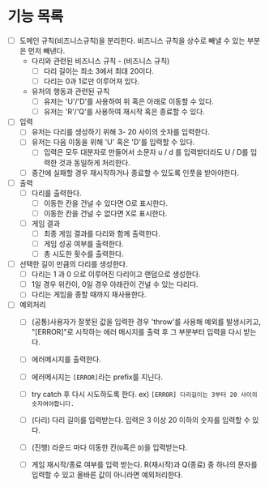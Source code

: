 # 기능 목록

- [ ] 도메인 규칙(비즈니스규칙)을 분리한다. 비즈니스 규칙을 상수로 빼낼 수 있는 부분은 먼저 빼낸다.
  - 다리와 관련된 비즈니스 규칙 - (비즈니스 규칙)
    - [ ] 다리 길이는 최소 3에서 최대 20이다.
    - [ ] 다리는 0과 1로만 이루어져 있다.
  - 유저의 행동과 관련된 규칙
    - [ ] 유저는 'U'/'D'를 사용하여 위 혹은 아래로 이동할 수 있다.
    - [ ] 유저는 'R'/'Q'를 사용하여 재시작 혹은 종료할 수 있다.

- [ ] 입력
  - [ ] 유저는 다리를 생성하기 위해 3- 20 사이의 숫자를 입력한다.
  - [ ] 유저는 다음 이동을 위해 'U' 혹은 'D'를 입력할 수 있다.
    - [ ] 입력은 모두 대분자로 만들어서 소문자 u / d 를 입력받더라도 U / D를 입력한 것과 동일하게 처리한다.
  - [ ] 중간에 실패할 경우 재시작하거나 종료할 수 있도록 인풋을 받아야한다.

- [ ] 출력
  - [ ] 다리를 출력한다.
    - [ ] 이동한 칸을 건널 수 있다면 O로 표시한다.
    - [ ] 이동한 칸을 건널 수 없다면 X로 표시한다.
  - [ ] 게임 결과
    - [ ] 최종 게임 결과를 다리와 함께 출력한다.
    - [ ] 게임 성공 여부를 출력한다.
    - [ ] 총 시도한 횟수를 출력한다.

- [ ] 선택한 길이 만큼의 다리를 생성한다.
  - [ ] 다리는 1 과 0 으로 이루어진 다리이고 랜덤으로 생성한다.
  - [ ] 1일 경우 위칸이, 0일 경우 아래칸이 건널 수 있는 다리다.
  - [ ] 다리는 게임을 종할 때까지 재사용한다.

- [ ] 예외처리
  - [ ] (공통)사용자가 잘못된 값을 입력한 경우 'throw'를 사용해 예외를 발생시키고, "[ERROR]"로 시작하는 에러 메시지를 출력 후 그 부분부터 입력을 다시 받는다.
  - [ ] 에러메시지를 출력한다.
  - [ ] 에러메시지는 `[ERROR]`라는 prefix를 지닌다.
  - [ ] try catch 후 다시 시도하도록 한다.
  ex) `[ERROR] 다리길이는 3부터 20 사이의 숫자여야합니다.`
  - [ ] (다리) 다리 길이를 입력받는다. 입력은 3 이상 20 이하의 숫자를 입력할 수 있다.

  - [ ] (진행) 라운드 마다 이동한 칸(`U`혹은 `D`)을 입력받는다.
  - [ ] 게임 재시작/종료 여부를 입력 받는다. R(재시작)과 Q(종료) 중 하나의 문자를 입력할 수 있고 올바른 값이 아니라면 예외처리한다.
